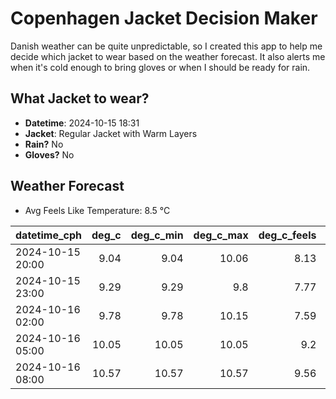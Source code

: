 
# Copenhagen Jacket Decision Maker

Danish weather can be quite unpredictable, so I created this app to help me decide which jacket to wear based on the weather forecast. 
It also alerts me when it's cold enough to bring gloves or when I should be ready for rain.

## What Jacket to wear?

- **Datetime**: 2024-10-15 18:31
- **Jacket**: Regular Jacket with Warm Layers
- **Rain?** No
- **Gloves?** No

## Weather Forecast
- Avg Feels Like Temperature: 8.5 °C

| datetime_cph     |   deg_c |   deg_c_min |   deg_c_max |   deg_c_feels | weather   | wind   | rain   |
|:-----------------|--------:|------------:|------------:|--------------:|:----------|:-------|:-------|
| 2024-10-15 20:00 |    9.04 |        9.04 |       10.06 |          8.13 | Clouds    | Low    | None   |
| 2024-10-15 23:00 |    9.29 |        9.29 |        9.8  |          7.77 | Clouds    | Low    | None   |
| 2024-10-16 02:00 |    9.78 |        9.78 |       10.15 |          7.59 | Clear     | Low    | None   |
| 2024-10-16 05:00 |   10.05 |       10.05 |       10.05 |          9.2  | Clouds    | Low    | None   |
| 2024-10-16 08:00 |   10.57 |       10.57 |       10.57 |          9.56 | Clouds    | High   | None   |
        